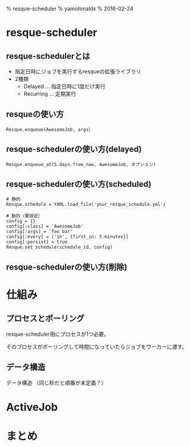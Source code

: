 % resque-scheduler
% yamotonalds
% 2016-02-24

# resque-scheduler

## resque-schedulerとは

* 指定日時にジョブを実行するresqueの拡張ライブラリ
* 2種類
    * Delayed … 指定日時に1度だけ実行
    * Recurring … 定期実行

## resqueの使い方

```
Resque.enqueue(AwesomeJob, args）
```

## resque-schedulerの使い方(delayed)

```
Resque.enqueue_at(5.days.from_now, AwesomeJob, オプション)
```

## resque-schedulerの使い方(scheduled)

```
# 静的
Resque.schedule = YAML.load_file('your_resque_schedule.yml')

# 動的（要設定）
config = {}
config[:class] = 'AwesomeJob'
config[:args] = 'foo bar'
config[:every] = ['1h', {first_in: 5.minutes}]
config[:persist] = true
Resque.set_schedule(schedule_id, config)
```

## resque-schedulerの使い方(削除)


# 仕組み

## プロセスとポーリング

resque-scheduler用にプロセスが1つ必要。

そのプロセスがポーリングして時間になっていたらジョブをワーカーに渡す。

## データ構造

データ構造
（同じ秒だと順番が未定義？）

# ActiveJob

# まとめ
